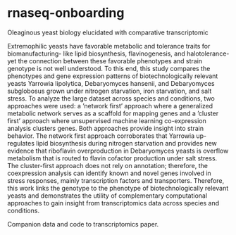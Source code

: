 # rnaseq-onboarding
Oleaginous yeast biology elucidated with comparative transcriptomic

Extremophilic yeasts have favorable metabolic and tolerance traits for biomanufacturing- like lipid biosynthesis, flavinogenesis, and halotolerance- yet the connection between these favorable phenotypes and strain genotype is not well understood. To this end, this study compares the phenotypes and gene expression patterns of biotechnologically relevant yeasts Yarrowia lipolytica, Debaryomyces hansenii, and Debaryomyces subglobosus grown under nitrogen starvation, iron starvation, and salt stress. To analyze the large dataset across species and conditions, two approaches were used: a ’network first’ approach where a generalized metabolic network serves as a scaffold for mapping genes and a ’cluster first’ approach where unsupervised machine learning co-expression analysis clusters genes. Both approaches provide insight into strain behavior. The network first approach corroborates that Yarrowia up-regulates lipid biosynthesis during nitrogen starvation and provides new evidence that riboflavin overproduction in Debaryomyces yeasts is overflow metabolism that is routed to flavin cofactor production under salt stress. The cluster-first approach does not rely on annotation; therefore, the coexpression analysis can identify known and novel genes involved in stress responses, mainly transcription factors and transporters. Therefore, this work links the genotype to the phenotype of biotechnologically relevant yeasts and demonstrates the utility of complementary computational approaches to gain insight from transcriptomics data across species and conditions. 

Companion data and code to transcriptomics paper.
